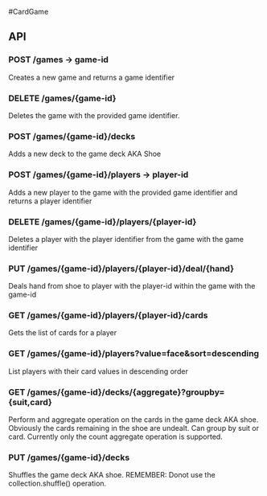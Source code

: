 #CardGame

## API
### POST /games -> game-id
Creates a new game and returns a game identifier

### DELETE /games/{game-id}
Deletes the game with the provided game identifier.

### POST /games/{game-id}/decks
Adds a new deck to the game deck AKA Shoe

### POST /games/{game-id}/players -> player-id
Adds a new player to the game with the provided game identifier and returns a player identifier

### DELETE /games/{game-id}/players/{player-id}
Deletes a player with the player identifier from the game with the game identifier

### PUT /games/{game-id}/players/{player-id}/deal/{hand}
Deals hand from shoe to player with the player-id within the game with the game-id

### GET /games/{game-id}/players/{player-id}/cards
Gets the list of cards for a player

### GET /games/{game-id}/players?value=face&sort=descending
List players with their card values in descending order

### GET /games/{game-id}/decks/{aggregate}?groupby={suit,card}
Perform and aggregate operation on the cards in the game deck AKA shoe. Obviously the cards remaining in the shoe are undealt. Can group by suit or card. Currently only the count aggregate operation is supported.

### PUT /games/{game-id}/decks
Shuffles the game deck AKA shoe. REMEMBER: Donot use the collection.shuffle() operation.